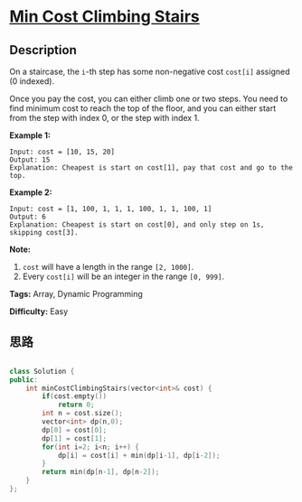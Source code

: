 # [Min Cost Climbing Stairs][title]

## Description

On a staircase, the `i`-th step has some non-negative cost `cost[i]` assigned
(0 indexed).

Once you pay the cost, you can either climb one or two steps. You need to find
minimum cost to reach the top of the floor, and you can either start from the
step with index 0, or the step with index 1.

**Example 1:**  
            Input: cost = [10, 15, 20]    Output: 15    Explanation: Cheapest is start on cost[1], pay that cost and go to the top.    

**Example 2:**  
            Input: cost = [1, 100, 1, 1, 1, 100, 1, 1, 100, 1]    Output: 6    Explanation: Cheapest is start on cost[0], and only step on 1s, skipping cost[3].    

**Note:**  

  1. `cost` will have a length in the range `[2, 1000]`.
  2. Every `cost[i]` will be an integer in the range `[0, 999]`.


**Tags:** Array, Dynamic Programming

**Difficulty:** Easy

## 思路

``` cpp

class Solution {
public:
    int minCostClimbingStairs(vector<int>& cost) {
        if(cost.empty())
            return 0;
        int n = cost.size();
        vector<int> dp(n,0);
        dp[0] = cost[0];
        dp[1] = cost[1];
        for(int i=2; i<n; i++) {
            dp[i] = cost[i] + min(dp[i-1], dp[i-2]);
        }
        return min(dp[n-1], dp[n-2]);
    }
};
```

[title]: https://leetcode.com/problems/min-cost-climbing-stairs
